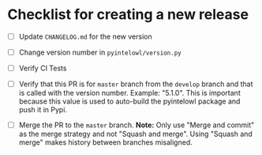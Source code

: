 # Checklist for creating a new release

- [ ] Update `CHANGELOG.md` for the new version
- [ ] Change version number in `pyintelowl/version.py`
- [ ] Verify CI Tests
- [ ] Verify that this PR is for `master` branch from the `develop` branch and that is called with the version number. Example: "5.1.0". This is important because this value is used to auto-build the pyintelowl package and push it in Pypi.
- [ ] Merge the PR to the `master` branch. **Note:** Only use "Merge and commit" as the merge strategy and not "Squash and merge". Using "Squash and merge" makes history between branches misaligned.


